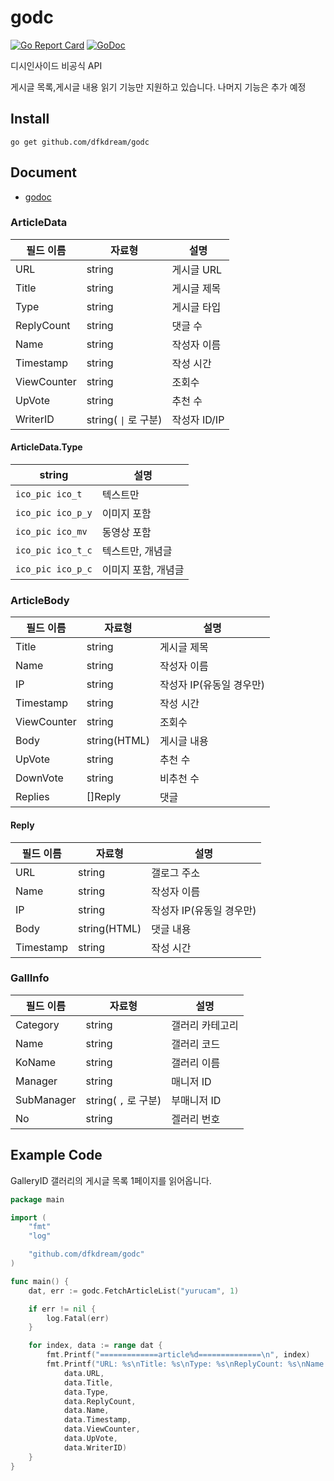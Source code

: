 # godc 
[![Go Report Card](https://goreportcard.com/badge/github.com/dfkdream/godc)](https://goreportcard.com/report/github.com/dfkdream/godc)
[![GoDoc](https://godoc.org/github.com/dfkdream/godc?status.svg)](https://godoc.org/github.com/dfkdream/godc)

디시인사이드 비공식 API

게시글 목록,게시글 내용 읽기 기능만 지원하고 있습니다. 나머지 기능은 추가 예정

## Install

`go get github.com/dfkdream/godc`

## Document

* [godoc](https://godoc.org/github.com/dfkdream/godc)

### ArticleData

필드 이름 | 자료형 | 설명
---------|--------|------
URL | string | 게시글 URL
Title | string | 게시글 제목
Type | string | 게시글 타입
ReplyCount | string | 댓글 수
Name | string | 작성자 이름
Timestamp | string | 작성 시간
ViewCounter | string | 조회수
UpVote | string | 추천 수
WriterID | string( `\|` 로 구분) | 작성자 ID/IP

#### ArticleData.Type

string | 설명
-----|-----
`ico_pic ico_t` | 텍스트만
`ico_pic ico_p_y` | 이미지 포함
`ico_pic ico_mv` | 동영상 포함
`ico_pic ico_t_c` | 텍스트만, 개념글
`ico_pic ico_p_c` | 이미지 포함, 개념글

### ArticleBody
필드 이름 | 자료형 | 설명
---------|--------|-------
Title | string | 게시글 제목
Name | string | 작성자 이름
IP | string | 작성자 IP(유동일 경우만)
Timestamp | string | 작성 시간
ViewCounter | string | 조회수
Body | string(HTML) | 게시글 내용
UpVote | string | 추천 수
DownVote | string | 비추천 수
Replies | []Reply | 댓글

#### Reply
필드 이름 | 자료형 | 설명
---------|--------|--------
URL | string | 갤로그 주소
Name | string | 작성자 이름
IP | string | 작성자 IP(유동일 경우만)
Body | string(HTML) | 댓글 내용
Timestamp | string | 작성 시간

### GallInfo
필드 이름 | 자료형 | 설명
---------|--------|--------
Category | string | 갤러리 카테고리
Name | string | 갤러리 코드
KoName | string | 갤러리 이름
Manager | string | 매니저 ID
SubManager | string( `,` 로 구분) | 부매니저 ID
No | string | 겔러리 번호

## Example Code

GalleryID 갤러리의 게시글 목록 1페이지를 읽어옵니다.
```Go
package main

import (
	"fmt"
	"log"

	"github.com/dfkdream/godc"
)

func main() {
	dat, err := godc.FetchArticleList("yurucam", 1)

	if err != nil {
		log.Fatal(err)
	}

	for index, data := range dat {
		fmt.Printf("=============article%d==============\n", index)
		fmt.Printf("URL: %s\nTitle: %s\nType: %s\nReplyCount: %s\nName : %s\nTimestamp : %s\nViewCounter : %s\nUpVote : %s\nWriterID : %s\n",
			data.URL,
			data.Title,
			data.Type,
			data.ReplyCount,
			data.Name,
			data.Timestamp,
			data.ViewCounter,
			data.UpVote,
			data.WriterID)
	}
}
```
